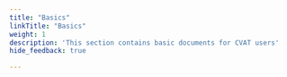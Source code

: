```yaml
---
title: "Basics"
linkTitle: "Basics"
weight: 1
description: 'This section contains basic documents for CVAT users'
hide_feedback: true

---
```

